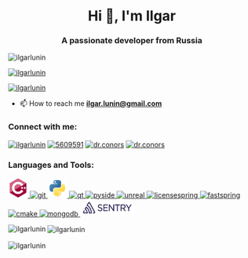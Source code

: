 <h1 align="center">Hi 👋, I'm Ilgar</h1>
<h3 align="center">A passionate developer from Russia</h3>

<p align="left"> <img src="https://komarev.com/ghpvc/?username=ilgarlunin&label=Profile%20views&color=0e75b6&style=flat" alt="ilgarlunin" /> </p>

<p align="left"> <a href="https://github.com/ryo-ma/github-profile-trophy"><img src="https://github-profile-trophy.vercel.app/?username=ilgarlunin" alt="ilgarlunin" /></a> </p>

<p align="left"> <a href="https://twitter.com/ilgarlunin" target="blank"><img src="https://img.shields.io/twitter/follow/ilgarlunin?logo=twitter&style=for-the-badge" alt="ilgarlunin" /></a> </p>

- 📫 How to reach me **ilgar.lunin@gmail.com**

<h3 align="left">Connect with me:</h3>
<p align="left">
<a href="https://twitter.com/ilgarlunin" target="blank"><img align="center" src="https://raw.githubusercontent.com/rahuldkjain/github-profile-readme-generator/master/src/images/icons/Social/twitter.svg" alt="ilgarlunin" height="30" width="40" /></a>
<a href="https://stackoverflow.com/users/5609591" target="blank"><img align="center" src="https://raw.githubusercontent.com/rahuldkjain/github-profile-readme-generator/master/src/images/icons/Social/stack-overflow.svg" alt="5609591" height="30" width="40" /></a>
<a href="https://fb.com/dr.conors" target="blank"><img align="center" src="https://raw.githubusercontent.com/rahuldkjain/github-profile-readme-generator/master/src/images/icons/Social/facebook.svg" alt="dr.conors" height="30" width="40" /></a>
<a href="https://www.youtube.com/user/TheSpanser/featured" target="blank"><img align="center" src="https://github.com/rahuldkjain/github-profile-readme-generator/blob/master/src/images/icons/Social/youtube.svg" alt="dr.conors" height="30" width="40" /></a>
</p>

<h3 align="left">Languages and Tools:</h3>
<p align="left">
    <a href="https://www.w3schools.com/cpp/" target="_blank"> <img src="https://raw.githubusercontent.com/devicons/devicon/master/icons/cplusplus/cplusplus-original.svg" alt="cplusplus" width="40" height="40"/> </a>
    <a href="https://git-scm.com/" target="_blank"> <img src="https://www.vectorlogo.zone/logos/git-scm/git-scm-icon.svg" alt="git" width="40" height="40"/> </a>
    <a href="https://www.python.org" target="_blank"> <img src="https://raw.githubusercontent.com/devicons/devicon/master/icons/python/python-original.svg" alt="python" width="40" height="40"/> </a>
    <a href="https://www.qt.io/" target="_blank"> <img src="https://upload.wikimedia.org/wikipedia/commons/0/0b/Qt_logo_2016.svg" alt="qt" width="40" height="40"/>
    <a href="https://doc.qt.io/qtforpython/shiboken6/index.html" target="_blank"> <img src="https://doc.qt.io/qtforpython/shiboken6/_static/pysidelogo.png" alt="pyside" width="40" height="40"/> </a>
    <a href="https://unrealengine.com/" target="_blank"> <img src="https://raw.githubusercontent.com/kenangundogan/fontisto/036b7eca71aab1bef8e6a0518f7329f13ed62f6b/icons/svg/brand/unreal-engine.svg" alt="unreal" width="40" height="40"/> </a>
    <a href="https://licensespring.com/" target="_blank"> <img src="https://licensespring.com/static/logo-text-23fed8db631e430ac3fbf32248dd378e.png" alt="licensespring" width="80" height="40"/> </a>
    <a href="https://fastspring.com/" target="_blank"> <img src="https://m6u8p7c2.rocketcdn.me/wp/wp-content/themes/fastspring-bamboo/images/logos/fastspring-logo-orange-gray.svg" alt="fastspring" width="80" height="40"/> </a>
    <a href="https://cmake.org/" target="_blank"> <img src="https://cmake.org/wp-content/uploads/2019/05/Cmake-logo-header.png" alt="cmake" width="110" height="40"/> </a>
    <a href="https://www.mongodb.com/" target="_blank"> <img src="https://webimages.mongodb.com/_com_assets/cms/kuyjf3vea2hg34taa-horizontal_default_slate_blue.svg?auto=format%252Ccompress" alt="mongodb" width="110" height="40"/> </a>
    <a href="https://www.sentry.io/" target="_blank"> <img src="resources/sentry.png" alt="sentry" width="110" height="35"/> </a>
</p>

<p><img align="left" src="https://github-readme-stats.vercel.app/api/top-langs?username=ilgarlunin&show_icons=true&theme=dark&locale=en&layout=compact" alt="ilgarlunin" /></p>

<p>&nbsp;<img align="center" src="https://github-readme-stats.vercel.app/api?username=ilgarlunin&show_icons=true&theme=dark&locale=en" alt="ilgarlunin" /></p>

<p><img align="center" src="https://github-readme-streak-stats.herokuapp.com/?user=ilgarlunin&theme=dark" alt="ilgarlunin" /></p>
